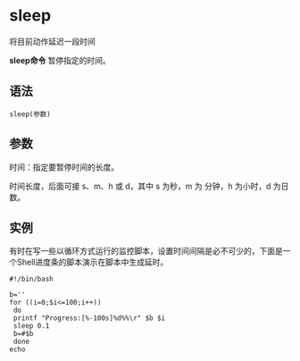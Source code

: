sleep
===

将目前动作延迟一段时间


**sleep命令** 暂停指定的时间。

##  语法

```
sleep(参数)
```

##  参数

时间：指定要暂停时间的长度。

时间长度，后面可接 s、m、h 或 d，其中 s 为秒，m 为 分钟，h 为小时，d 为日数。

##  实例

有时在写一些以循环方式运行的监控脚本，设置时间间隔是必不可少的，下面是一个Shell进度条的脚本演示在脚本中生成延时。

```
#!/bin/bash

b=''
for ((i=0;$i<=100;i++))
 do
 printf "Progress:[%-100s]%d%%\r" $b $i
 sleep 0.1
 b=#$b
 done
echo
```


